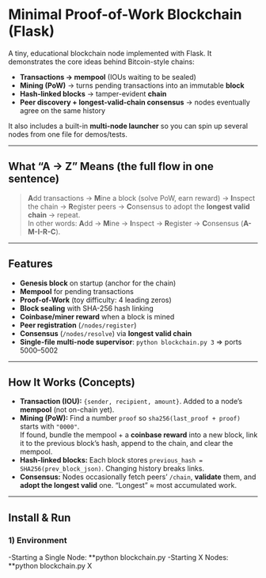 # Minimal Proof-of-Work Blockchain (Flask)

A tiny, educational blockchain node implemented with Flask. It demonstrates the core ideas behind Bitcoin-style chains:

- **Transactions → mempool** (IOUs waiting to be sealed)
- **Mining (PoW)** → turns pending transactions into an immutable **block**
- **Hash-linked blocks** → tamper-evident **chain**
- **Peer discovery + longest-valid-chain consensus** → nodes eventually agree on the same history

It also includes a built-in **multi-node launcher** so you can spin up several nodes from one file for demos/tests.

---

## What “A → Z” Means (the full flow in one sentence)

> **A**dd transactions → **M**ine a block (solve PoW, earn reward) → **I**nspect the chain → **R**egister peers → **C**onsensus to adopt the **longest valid chain** → repeat.  
> In other words: **A**dd → **M**ine → **I**nspect → **R**egister → **C**onsensus (**A-M-I-R-C**).

---

## Features

- **Genesis block** on startup (anchor for the chain)
- **Mempool** for pending transactions
- **Proof-of-Work** (toy difficulty: 4 leading zeros)
- **Block sealing** with SHA-256 hash linking
- **Coinbase/miner reward** when a block is mined
- **Peer registration** (`/nodes/register`)
- **Consensus** (`/nodes/resolve`) via **longest valid chain**
- **Single-file multi-node supervisor**: `python blockchain.py 3` ⇒ ports 5000–5002

---

## How It Works (Concepts)

- **Transaction (IOU):** `{sender, recipient, amount}`. Added to a node’s **mempool** (not on-chain yet).
- **Mining (PoW):** Find a number `proof` so `sha256(last_proof + proof)` starts with `"0000"`.  
  If found, bundle the mempool + a **coinbase reward** into a new block, link it to the previous block’s hash, append to the chain, and clear the mempool.
- **Hash-linked blocks:** Each block stores `previous_hash = SHA256(prev_block_json)`. Changing history breaks links.
- **Consensus:** Nodes occasionally fetch peers’ `/chain`, **validate** them, and **adopt the longest valid** one. “Longest” ≈ most accumulated work.

---

## Install & Run

### 1) Environment

-Starting a Single Node:
**python blockchain.py
-Starting X Nodes:
**python blockchain.py X
